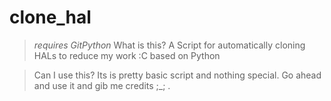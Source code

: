 # clone_hal
>*requires GitPython*
>What is this?
>A Script for automatically cloning HALs to reduce my work :C based on Python

>Can I use this?
>Its is pretty basic script and nothing special. Go ahead and use it and gib me credits ;_; .
